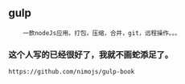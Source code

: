 ## gulp
    
        一款nodeJs应用。打包，压缩，合并，git，远程操作。。。
    


### 这个人写的已经很好了，我就不画蛇添足了。
    
    https://github.com/nimojs/gulp-book